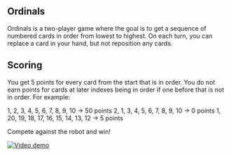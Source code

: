 ## Ordinals
Ordinals is a two-player game where the goal is to get a sequence of numbered cards in order from lowest to highest. On each turn, you can replace a card in your hand, but not reposition any cards.

## Scoring
You get 5 points for every card from the start that is in order. You do not earn points for cards at later indexes being in order if one before that is not in order. For example:

1, 2, 3, 4, 5, 6, 7, 8, 9, 10 -> 50 points
2, 1, 3, 4, 5, 6, 7, 8, 9, 10 -> 0 points
1, 20, 19, 18, 17, 16, 15, 14, 13, 12 -> 5 points

Compete against the robot and win!

[![Video demo](https://img.youtube.com/vi/t7_1umIPQDw/0.jpg)](https://www.youtube.com/watch?v=t7_1umIPQDw "Video demo")
